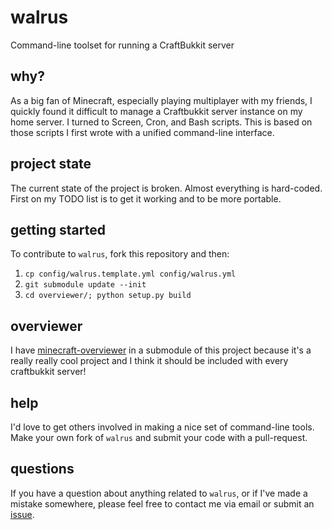 # walrus

Command-line toolset for running a CraftBukkit server

## why?

As a big fan of Minecraft, especially playing multiplayer with my friends, I quickly found it difficult to manage a Craftbukkit server instance on my home server. I turned to Screen, Cron, and Bash scripts. This is based on those scripts I first wrote with a unified command-line interface.

## project state

The current state of the project is broken. Almost everything is hard-coded. First on my TODO list is to get it working and to be more portable.

## getting started

To contribute to `walrus`, fork this repository and then:

1. `cp config/walrus.template.yml config/walrus.yml`
2. `git submodule update --init`
3. `cd overviewer/; python setup.py build`

## overviewer

I have [minecraft-overviewer](http://github.com/overviewer/Minecraft-Overviewer) in a submodule of this project because it's a really really cool project and I think it should be included with every craftbukkit server!

## help

I'd love to get others involved in making a nice set of command-line tools. Make your own fork of `walrus` and submit your code with a pull-request.

## questions


If you have a question about anything related to `walrus`, or if I've made a mistake somewhere, please feel free to contact me via email or submit an [issue](https://github.com/komidore64/walrus/issues).
